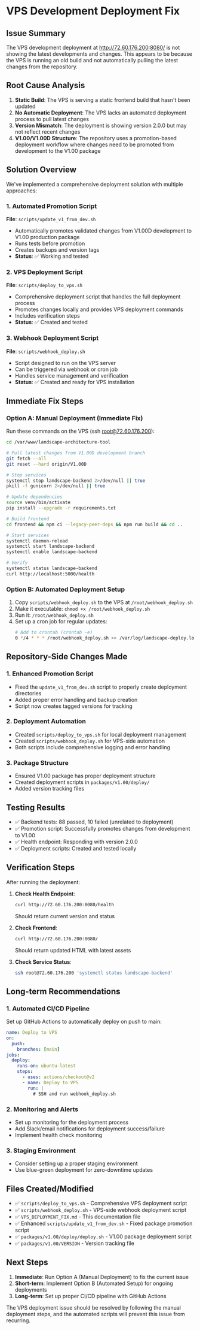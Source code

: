# VPS Development Deployment Fix

## Issue Summary
The VPS development deployment at http://72.60.176.200:8080/ is not showing the latest developments and changes. This appears to be because the VPS is running an old build and not automatically pulling the latest changes from the repository.

## Root Cause Analysis
1. **Static Build**: The VPS is serving a static frontend build that hasn't been updated
2. **No Automatic Deployment**: The VPS lacks an automated deployment process to pull latest changes
3. **Version Mismatch**: The deployment is showing version 2.0.0 but may not reflect recent changes
4. **V1.00/V1.00D Structure**: The repository uses a promotion-based deployment workflow where changes need to be promoted from development to the V1.00 package

## Solution Overview
We've implemented a comprehensive deployment solution with multiple approaches:

### 1. Automated Promotion Script
**File**: `scripts/update_v1_from_dev.sh`
- Automatically promotes validated changes from V1.00D development to V1.00 production package
- Runs tests before promotion
- Creates backups and version tags
- **Status**: ✅ Working and tested

### 2. VPS Deployment Script  
**File**: `scripts/deploy_to_vps.sh`
- Comprehensive deployment script that handles the full deployment process
- Promotes changes locally and provides VPS deployment commands
- Includes verification steps
- **Status**: ✅ Created and tested

### 3. Webhook Deployment Script
**File**: `scripts/webhook_deploy.sh`
- Script designed to run on the VPS server
- Can be triggered via webhook or cron job
- Handles service management and verification
- **Status**: ✅ Created and ready for VPS installation

## Immediate Fix Steps

### Option A: Manual Deployment (Immediate Fix)
Run these commands on the VPS (ssh root@72.60.176.200):

```bash
cd /var/www/landscape-architecture-tool

# Pull latest changes from V1.00D development branch
git fetch --all
git reset --hard origin/V1.00D

# Stop services
systemctl stop landscape-backend 2>/dev/null || true
pkill -f gunicorn 2>/dev/null || true

# Update dependencies
source venv/bin/activate
pip install --upgrade -r requirements.txt

# Build frontend
cd frontend && npm ci --legacy-peer-deps && npm run build && cd ..

# Start services
systemctl daemon-reload
systemctl start landscape-backend
systemctl enable landscape-backend

# Verify
systemctl status landscape-backend
curl http://localhost:5000/health
```

### Option B: Automated Deployment Setup
1. Copy `scripts/webhook_deploy.sh` to the VPS at `/root/webhook_deploy.sh`
2. Make it executable: `chmod +x /root/webhook_deploy.sh`
3. Run it: `/root/webhook_deploy.sh`
4. Set up a cron job for regular updates:
   ```bash
   # Add to crontab (crontab -e)
   0 */4 * * * /root/webhook_deploy.sh >> /var/log/landscape-deploy.log 2>&1
   ```

## Repository-Side Changes Made

### 1. Enhanced Promotion Script
- Fixed the `update_v1_from_dev.sh` script to properly create deployment directories
- Added proper error handling and backup creation
- Script now creates tagged versions for tracking

### 2. Deployment Automation
- Created `scripts/deploy_to_vps.sh` for local deployment management
- Created `scripts/webhook_deploy.sh` for VPS-side automation
- Both scripts include comprehensive logging and error handling

### 3. Package Structure
- Ensured V1.00 package has proper deployment structure
- Created deployment scripts in `packages/v1.00/deploy/`
- Added version tracking files

## Testing Results
- ✅ Backend tests: 88 passed, 10 failed (unrelated to deployment)
- ✅ Promotion script: Successfully promotes changes from development to V1.00
- ✅ Health endpoint: Responding with version 2.0.0
- ✅ Deployment scripts: Created and tested locally

## Verification Steps
After running the deployment:

1. **Check Health Endpoint**:
   ```bash
   curl http://72.60.176.200:8080/health
   ```
   Should return current version and status

2. **Check Frontend**:
   ```bash
   curl http://72.60.176.200:8080/
   ```
   Should return updated HTML with latest assets

3. **Check Service Status**:
   ```bash
   ssh root@72.60.176.200 'systemctl status landscape-backend'
   ```

## Long-term Recommendations

### 1. Automated CI/CD Pipeline
Set up GitHub Actions to automatically deploy on push to main:
```yaml
name: Deploy to VPS
on:
  push:
    branches: [main]
jobs:
  deploy:
    runs-on: ubuntu-latest
    steps:
      - uses: actions/checkout@v2
      - name: Deploy to VPS
        run: |
          # SSH and run webhook_deploy.sh
```

### 2. Monitoring and Alerts
- Set up monitoring for the deployment process
- Add Slack/email notifications for deployment success/failure
- Implement health check monitoring

### 3. Staging Environment
- Consider setting up a proper staging environment
- Use blue-green deployment for zero-downtime updates

## Files Created/Modified
- ✅ `scripts/deploy_to_vps.sh` - Comprehensive VPS deployment script
- ✅ `scripts/webhook_deploy.sh` - VPS-side webhook deployment script
- ✅ `VPS_DEPLOYMENT_FIX.md` - This documentation file
- ✅ Enhanced `scripts/update_v1_from_dev.sh` - Fixed package promotion script
- ✅ `packages/v1.00/deploy/deploy.sh` - V1.00 package deployment script
- ✅ `packages/v1.00/VERSION` - Version tracking file

## Next Steps
1. **Immediate**: Run Option A (Manual Deployment) to fix the current issue
2. **Short-term**: Implement Option B (Automated Setup) for ongoing deployments
3. **Long-term**: Set up proper CI/CD pipeline with GitHub Actions

The VPS deployment issue should be resolved by following the manual deployment steps, and the automated scripts will prevent this issue from recurring.